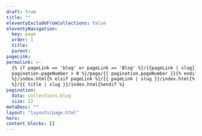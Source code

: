 ```yaml
---
draft: true
title: ""
eleventyExcludeFromCollections: false
eleventyNavigation:
  key: page
  order: 1
  title:
  parent:
pageLink: 
permalink: >-
  {% if pageLink == 'blog' or pageLink == 'Blog' %}/{{pageLink | slug}}{% if
  pagination.pageNumber > 0 %}/page/{{ pagination.pageNumber }}{% endif
  %}/index.html{% elsif pageLink %}/{{ pageLink | slug }}/index.html{% else
  %}/{{ title | slug }}/index.html{%endif %}
pagination:
  data: collections.blog
  size: 22
metaDesc: ""
layout: "layouts/page.html"
hero:
content_blocks: []
---
```

